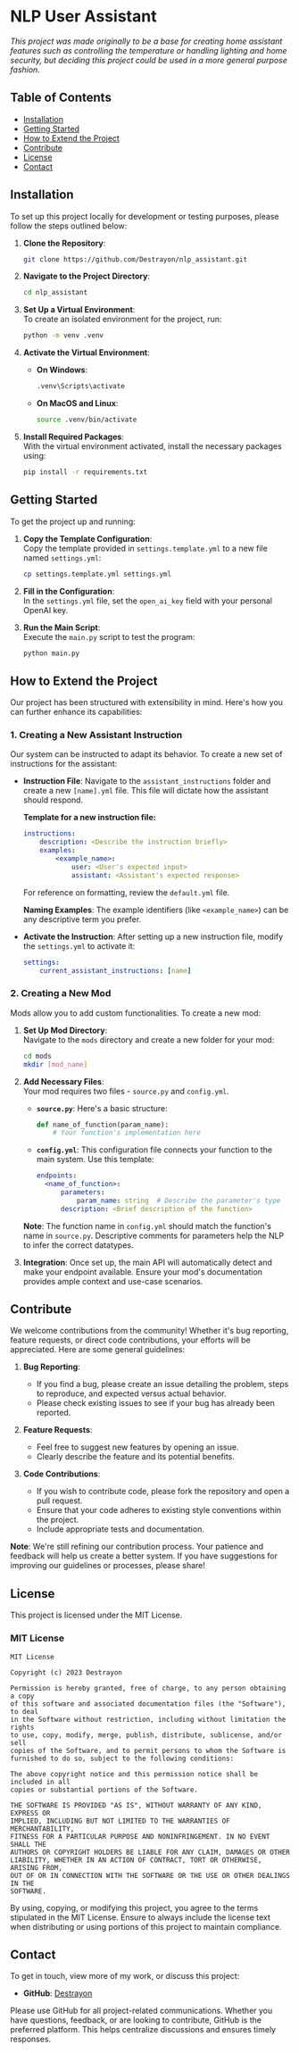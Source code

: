 # NLP User Assistant

*This project was made originally to be a base for creating home assistant features such as controlling the temperature or handling lighting and home security, but deciding this project could be used in a more general purpose fashion.*

## Table of Contents

- [Installation](#installation)
- [Getting Started](#getting-started)
- [How to Extend the Project](#how-to-extend-the-project)
- [Contribute](#contribute)
- [License](#license)
- [Contact](#contact)

## Installation

To set up this project locally for development or testing purposes, please follow the steps outlined below:

1. **Clone the Repository**:  
   ```bash
   git clone https://github.com/Destrayon/nlp_assistant.git
   ```

2. **Navigate to the Project Directory**:  
   ```bash
   cd nlp_assistant
   ```

3. **Set Up a Virtual Environment**:  
   To create an isolated environment for the project, run:  
   ```bash
   python -m venv .venv
   ```

4. **Activate the Virtual Environment**:  
   - **On Windows**:  
     ```bash
     .venv\Scripts\activate
     ```
   - **On MacOS and Linux**:  
     ```bash
     source .venv/bin/activate
     ```

5. **Install Required Packages**:  
   With the virtual environment activated, install the necessary packages using:  
   ```bash
   pip install -r requirements.txt
   ```

## Getting Started

To get the project up and running:

1. **Copy the Template Configuration**:  
   Copy the template provided in `settings.template.yml` to a new file named `settings.yml`:
   ```bash
   cp settings.template.yml settings.yml
   ```

2. **Fill in the Configuration**:  
   In the `settings.yml` file, set the `open_ai_key` field with your personal OpenAI key.

3. **Run the Main Script**:  
   Execute the `main.py` script to test the program:  
   ```bash
   python main.py
   ```
## How to Extend the Project

Our project has been structured with extensibility in mind. Here's how you can further enhance its capabilities:

### 1. Creating a New Assistant Instruction

Our system can be instructed to adapt its behavior. To create a new set of instructions for the assistant:

- **Instruction File**: Navigate to the `assistant_instructions` folder and create a new `[name].yml` file. This file will dictate how the assistant should respond.

    **Template for a new instruction file:**
    ```yml
    instructions:
        description: <Describe the instruction briefly>
        examples:
            <example_name>:
                user: <User's expected input>
                assistant: <Assistant's expected response>
    ```
    For reference on formatting, review the `default.yml` file.

    **Naming Examples**: The example identifiers (like `<example_name>`) can be any descriptive term you prefer.

- **Activate the Instruction**: After setting up a new instruction file, modify the `settings.yml` to activate it:
    ```yml
    settings:
        current_assistant_instructions: [name]
    ```

### 2. Creating a New Mod

Mods allow you to add custom functionalities. To create a new mod:

1. **Set Up Mod Directory**:  
    Navigate to the `mods` directory and create a new folder for your mod:
    ```bash
    cd mods
    mkdir [mod_name]
    ```

2. **Add Necessary Files**:  
    Your mod requires two files - `source.py` and `config.yml`. 

    - **`source.py`**:
      Here's a basic structure:
      ```python
      def name_of_function(param_name):
          # Your function's implementation here
      ```

    - **`config.yml`**:
      This configuration file connects your function to the main system. Use this template:
      ```yml
      endpoints:
        <name_of_function>:
            parameters:
                param_name: string  # Describe the parameter's type
            description: <Brief description of the function>
      ```
    **Note**: The function name in `config.yml` should match the function's name in `source.py`. Descriptive comments for parameters help the NLP to infer the correct datatypes.

3. **Integration**: Once set up, the main API will automatically detect and make your endpoint available. Ensure your mod's documentation provides ample context and use-case scenarios.

## Contribute

We welcome contributions from the community! Whether it's bug reporting, feature requests, or direct code contributions, your efforts will be appreciated. Here are some general guidelines:

1. **Bug Reporting**:  
    - If you find a bug, please create an issue detailing the problem, steps to reproduce, and expected versus actual behavior.
    - Please check existing issues to see if your bug has already been reported.

2. **Feature Requests**:  
    - Feel free to suggest new features by opening an issue.
    - Clearly describe the feature and its potential benefits.

3. **Code Contributions**:  
    - If you wish to contribute code, please fork the repository and open a pull request.
    - Ensure that your code adheres to existing style conventions within the project.
    - Include appropriate tests and documentation.

**Note**: We're still refining our contribution process. Your patience and feedback will help us create a better system. If you have suggestions for improving our guidelines or processes, please share!

## License

This project is licensed under the MIT License.

### MIT License

```
MIT License

Copyright (c) 2023 Destrayon

Permission is hereby granted, free of charge, to any person obtaining a copy
of this software and associated documentation files (the "Software"), to deal
in the Software without restriction, including without limitation the rights
to use, copy, modify, merge, publish, distribute, sublicense, and/or sell
copies of the Software, and to permit persons to whom the Software is
furnished to do so, subject to the following conditions:

The above copyright notice and this permission notice shall be included in all
copies or substantial portions of the Software.

THE SOFTWARE IS PROVIDED "AS IS", WITHOUT WARRANTY OF ANY KIND, EXPRESS OR
IMPLIED, INCLUDING BUT NOT LIMITED TO THE WARRANTIES OF MERCHANTABILITY,
FITNESS FOR A PARTICULAR PURPOSE AND NONINFRINGEMENT. IN NO EVENT SHALL THE
AUTHORS OR COPYRIGHT HOLDERS BE LIABLE FOR ANY CLAIM, DAMAGES OR OTHER
LIABILITY, WHETHER IN AN ACTION OF CONTRACT, TORT OR OTHERWISE, ARISING FROM,
OUT OF OR IN CONNECTION WITH THE SOFTWARE OR THE USE OR OTHER DEALINGS IN THE
SOFTWARE.
```

By using, copying, or modifying this project, you agree to the terms stipulated in the MIT License. Ensure to always include the license text when distributing or using portions of this project to maintain compliance.

## Contact

To get in touch, view more of my work, or discuss this project:

- **GitHub**: [Destrayon](https://github.com/Destrayon)

Please use GitHub for all project-related communications. Whether you have questions, feedback, or are looking to contribute, GitHub is the preferred platform. This helps centralize discussions and ensures timely responses.
